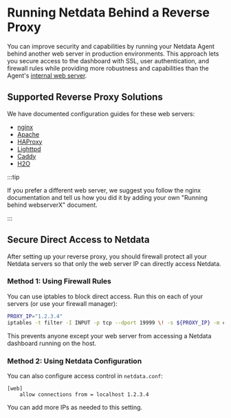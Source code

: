 # Running Netdata Behind a Reverse Proxy

You can improve security and capabilities by running your Netdata Agent behind another web server in production environments. This approach lets you secure access to the dashboard with SSL, user authentication, and firewall rules while providing more robustness and capabilities than the Agent's [internal web server](/src/web/README.md).

## Supported Reverse Proxy Solutions

We have documented configuration guides for these web servers:

- [nginx](/docs/netdata-agent/configuration/running-the-netdata-agent-behind-a-reverse-proxy/Running-behind-nginx.md)
- [Apache](/docs/netdata-agent/configuration/running-the-netdata-agent-behind-a-reverse-proxy/Running-behind-apache.md)
- [HAProxy](/docs/netdata-agent/configuration/running-the-netdata-agent-behind-a-reverse-proxy/Running-behind-haproxy.md)
- [Lighttpd](/docs/netdata-agent/configuration/running-the-netdata-agent-behind-a-reverse-proxy/Running-behind-lighttpd.md)
- [Caddy](/docs/netdata-agent/configuration/running-the-netdata-agent-behind-a-reverse-proxy/Running-behind-caddy.md)
- [H2O](/docs/netdata-agent/configuration/running-the-netdata-agent-behind-a-reverse-proxy/Running-behind-h2o.md)

:::tip

If you prefer a different web server, we suggest you follow the nginx documentation and tell us how you did it by adding your own "Running behind webserverX" document.

:::

## Secure Direct Access to Netdata

After setting up your reverse proxy, you should firewall protect all your Netdata servers so that only the web server IP can directly access Netdata.

### Method 1: Using Firewall Rules

You can use iptables to block direct access. Run this on each of your servers (or use your firewall manager):

```bash
PROXY_IP="1.2.3.4"
iptables -t filter -I INPUT -p tcp --dport 19999 \! -s ${PROXY_IP} -m conntrack --ctstate NEW -j DROP
```

This prevents anyone except your web server from accessing a Netdata dashboard running on the host.

### Method 2: Using Netdata Configuration

You can also configure access control in `netdata.conf`:

```text
[web]
    allow connections from = localhost 1.2.3.4
```

You can add more IPs as needed to this setting.
